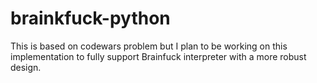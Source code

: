 # brainkfuck-python

This is based on codewars problem but I plan to be working on this implementation to fully support Brainfuck interpreter with a more robust design.

